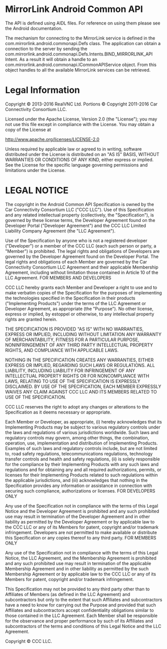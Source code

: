 # MirrorLink Android Common API

The API is defined using AIDL files. For reference on using them please see the Android documentation.

The mechanism for connecting to the MirrorLink service is defined in the com.mirrorlink.android.commonapi.Defs class. The application can obtain a connection to the server by sending the com.mirrorlink.android.commonapi.Defs.Intents.BIND_MIRRORLINK_API Intent. As a result it will obtain a handle to an com.mirrorlink.android.commonapi.ICommonAPIService object. From this object handles to all the available MirrorLink services can be retrieved.

# Legal Information

Copyright © 2013-2016 RealVNC Ltd.
Portions © Copyright 2011-2016 Car Connectivity Consortium LLC.

Licensed under the Apache License, Version 2.0 (the "License"); you may not use this file except in compliance with the License. You may obtain a copy of the License at

http://www.apache.org/licenses/LICENSE-2.0

Unless required by applicable law or agreed to in writing, software distributed under the License is distributed on an "AS IS" BASIS, WITHOUT WARRANTIES OR CONDITIONS OF ANY KIND, either express or implied. See the License for the specific language governing permissions and limitations under the License.

# LEGAL NOTICE

The copyright in the Android Common API Specification is owned by the Car Connectivity Consortium LLC ("CCC LLC"). Use of this Specification and any related intellectual property (collectively, the "Specification"), is governed by these license terms, the Developer Agreement found on the Developer Portal ("Developer Agreement") and the CCC LLC Limited Liability Company Agreement (the "LLC Agreement").

Use of the Specification by anyone who is not a registered developer ("Developer") or a member of the CCC LLC (each such person or party, a "Member") is prohibited. The legal rights and obligations of Developers are governed by the Developer Agreement found on the Developer Portal. The legal rights and obligations of each Member are governed by the Car Connectivity Consortium LLC Agreement and their applicable Membership Agreement, including without limitation those contained in Article 10 of the LLC Agreement.
FOR MEMBERS AND DEVELOPERS

CCC LLC hereby grants each Member and Developer a right to use and to make verbatim copies of the Specification for the purposes of implementing the technologies specified in the Specification in their products ("Implementing Products") under the terms of the LLC Agreement or Developer Agreement, as appropriate (the "Purpose"). No other license, express or implied, by estoppel or otherwise, to any intellectual property rights are granted herein.

THE SPECIFICATION IS PROVIDED "AS IS" WITH NO WARRANTIES, EXPRESS OR IMPLIED, INCLUDING WITHOUT LIMITATION ANY WARRANTY OF MERCHANTABILITY, FITNESS FOR A PARTICULAR PURPOSE, NONINFRINGEMENT OF ANY THIRD PARTY INTELLECTUAL PROPERTY RIGHTS, AND COMPLIANCE WITH APPLICABLE LAWS.

NOTHING IN THE SPECIFICATION CREATES ANY WARRANTIES, EITHER EXPRESS OR IMPLIED, REGARDING SUCH LAWS OR REGULATIONS. ALL LIABILITY, INCLUDING LIABILITY FOR INFRINGEMENT OF ANY INTELLECTUAL PROPERTY RIGHTS OR FOR NONCOMPLIANCE WITH LAWS, RELATING TO USE OF THE SPECIFICATION IS EXPRESSLY DISCLAIMED. BY USE OF THE SPECIFICATION, EACH MEMBER EXPRESSLY WAIVES ANY CLAIM AGAINST CCC LLC AND ITS MEMBERS RELATED TO USE OF THE SPECIFICATION.

CCC LLC reserves the right to adopt any changes or alterations to the Specification as it deems necessary or appropriate.

Each Member or Developer, as appropriate, (i) hereby acknowledges that its Implementing Products may be subject to various regulatory controls under the laws and regulations of various jurisdictions worldwide. Such laws and regulatory controls may govern, among other things, the combination, operation, use, implementation and distribution of Implementing Products. Examples of such laws and regulatory controls include, but are not limited to, road safety regulations, telecommunications regulations, technology transfer controls and health and safety regulations, (ii) is solely responsible for the compliance by their Implementing Products with any such laws and regulations and for obtaining any and all required authorizations, permits, or licenses for their Implementing Products related to such regulations within the applicable jurisdictions, and (iii) acknowledges that nothing in the Specification provides any information or assistance in connection with securing such compliance, authorizations or licenses.
FOR DEVELOPERS ONLY

Any use of the Specification not in compliance with the terms of this Legal Notice and the Developer Agreement is prohibited and any such prohibited use may result in termination of the Developer Agreement and in other liability as permitted by the Developer Agreement or by applicable law to the CCC LLC or any of its Members for patent, copyright and/or trademark infringement. Developers are not permitted to make available or distribute this Specification or any copies thereof to any third party.
FOR MEMBERS ONLY

Any use of the Specification not in compliance with the terms of this Legal Notice, the LLC Agreement, and the Membership Agreement is prohibited and any such prohibited use may result in termination of the applicable Membership Agreement and in other liability as permitted by the such Membership Agreement or by applicable law to the CCC LLC or any of its Members for patent, copyright and/or trademark infringement.

This Specification may not be provided to any third party other than to Affiliates of Members (as defined in the LLC Agreement) and subcontractors but only to the extent that such Affiliates and subcontractors have a need to know for carrying out the Purpose and provided that such Affiliates and subcontractors accept confidentiality obligations similar to those contained in the LLC Agreement. Each Member shall be responsible for the observance and proper performance by such of its Affiliates and subcontractors of the terms and conditions of this Legal Notice and the LLC Agreement.

Copyright © CCC LLC.
